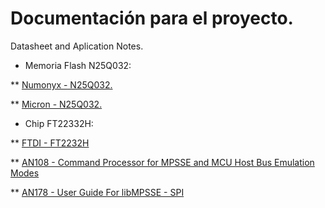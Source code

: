 
# Documentación para el proyecto.

Datasheet and Aplication Notes.

* Memoria Flash N25Q032:

** [Numonyx - N25Q032.](http://docs-europe.electrocomponents.com/webdocs/0f7f/0900766b80f7f8ab.pdf)

** [Micron - N25Q032.](https://www.micron.com/~/media/documents/products/data-sheet/nor-flash/serial-nor/n25q/n25q_32mb_3v_65nm.pdf)


* Chip FT22332H:

** [FTDI - FT2232H](http://www.ftdichip.com/Support/Documents/DataSheets/ICs/DS_FT2232H.pdf)

** [AN108 - Command Processor for MPSSE and MCU Host Bus Emulation Modes](http://www.ftdichip.com/Support/Documents/AppNotes/AN_108_Command_Processor_for_MPSSE_and_MCU_Host_Bus_Emulation_Modes.pdf)

** [AN178 - User Guide For libMPSSE - SPI](http://www.ftdichip.com/Support/Documents/AppNotes/AN_178_User%20Guide%20for%20LibMPSSE-SPI.pdf)
